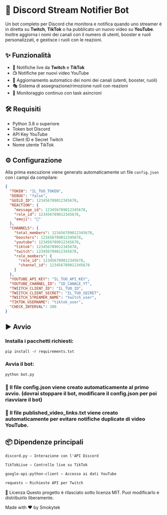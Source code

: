 # 🔔 Discord Stream Notifier Bot

Un bot completo per Discord che monitora e notifica quando uno streamer è in diretta su **Twitch**, **TikTok** o ha pubblicato un nuovo video su **YouTube**. Inoltre aggiorna i nomi dei canali con il numero di utenti, booster e ruoli personalizzati, e gestisce i ruoli con le reazioni.

## ✨ Funzionalità
- 🔴 Notifiche live da **Twitch** e **TikTok**
- 📺 Notifiche per nuovi video YouTube
- 👥 Aggiornamento automatico dei nomi dei canali (utenti, booster, ruoli)
- 🎭 Sistema di assegnazione/rimozione ruoli con reazioni
- 🔄 Monitoraggio continuo con task asincroni

## 🛠 Requisiti

- Python 3.8 o superiore
- Token bot Discord
- API Key YouTube
- Client ID e Secret Twitch
- Nome utente TikTok

## ⚙️ Configurazione

Alla prima esecuzione viene generato automaticamente un file `config.json` con i campi da compilare:

```json
{
  "TOKEN": "IL_TUO_TOKEN",
  "DEBUG": "false",
  "GUILD_ID": 123456789012345678,
  "REACTION": {
    "message_id": 123456789012345678,
    "role_id": 123456789012345678,
    "emoji": "🥄"
  },
  "CHANNELS": {
    "total_members": 123456789012345678,
    "boosters": 123456789012345678,
    "youtube": 123456789012345678,
    "tiktok": 123456789012345678,
    "twitch": 123456789012345678,
    "role_members": {
      "role_id": 123456789012345678,
      "channel_id": 123456789012345678
    }
  },
  "YOUTUBE_API_KEY": "IL_TUO_API_KEY",
  "YOUTUBE_CHANNEL_ID": "ID_CANALE_YT",
  "TWIITCH_CLIENT_ID": "IL_TUO_ID",
  "TWIITCH_CLIENT_SECRET": "IL_TUO_SECRET",
  "TWIITCH_STREAMER_NAME": "twitch_user",
  "TIKTOK_USERNAME": "tiktok_user",
  "CHECK_INTERVAL": 300
}
```
## ▶️ Avvio
### Installa i pacchetti richiesti:
```txt
pip install -r requirements.txt
```

### Avvia il bot:
```txt
python bot.py
```
### 📝 Il file config.json viene creato automaticamente al primo avvio. (dovrai stoppare il bot, modificare il config.json per poi riavviare il bot)
### 📝 Il file published_video_links.txt viene creato automaticamente per evitare notifiche duplicate di video YouTube.

## 📦 Dipendenze principali
```txt
discord.py – Interazione con l'API Discord

TikTokLive – Controllo live su TikTok

google-api-python-client – Accesso ai dati YouTube

requests – Richieste API per Twitch
```

📄 Licenza
Questo progetto è rilasciato sotto licenza MIT. Puoi modificarlo e distribuirlo liberamente.

Made with ❤️ by Smokytek
